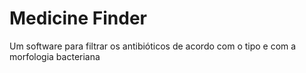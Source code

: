 # Medicine Finder
Um software para filtrar os antibióticos de acordo com o tipo e com a morfologia bacteriana
